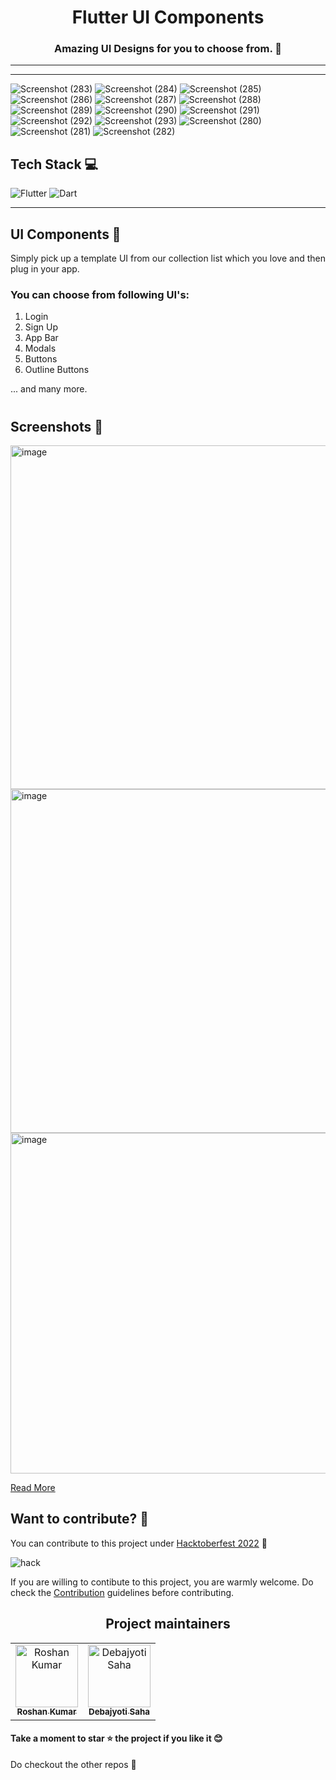 <h1 align=center> Flutter UI Components </h1>

<h3 align=center> Amazing UI Designs for you to choose from. 📜 </h3>

----

<p align="center">
  
</p>

--- 
![Screenshot (283)](https://user-images.githubusercontent.com/67668844/196861624-b7bf9072-b1ee-4490-b12d-2556e615b3bd.png)
![Screenshot (284)](https://user-images.githubusercontent.com/67668844/196861633-dddb4d0e-2dce-478d-ad2d-3567f72a3f78.png)
![Screenshot (285)](https://user-images.githubusercontent.com/67668844/196861635-23e2d781-3b36-4d0f-8828-8d9b5a241ad8.png)
![Screenshot (286)](https://user-images.githubusercontent.com/67668844/196861641-b3a58fdd-269b-4b6a-807a-61b5668615c7.png)
![Screenshot (287)](https://user-images.githubusercontent.com/67668844/196861644-38edd919-0160-4a23-8b3a-0e93793c2953.png)
![Screenshot (288)](https://user-images.githubusercontent.com/67668844/196861647-cfd6dbf1-64dc-427d-9c92-3ec4ace623a1.png)
![Screenshot (289)](https://user-images.githubusercontent.com/67668844/196861654-1566dc8f-f4b2-4655-a3bc-c7b52f0170ee.png)
![Screenshot (290)](https://user-images.githubusercontent.com/67668844/196861661-09510683-2f72-41d1-b70f-891e6810025e.png)
![Screenshot (291)](https://user-images.githubusercontent.com/67668844/196861665-3ffae2d9-1749-4bec-aebc-f73eb46631ae.png)
![Screenshot (292)](https://user-images.githubusercontent.com/67668844/196861675-036574cb-e160-40b8-b9c3-9b8f91630031.png)
![Screenshot (293)](https://user-images.githubusercontent.com/67668844/196861690-8560db4b-f9ca-4ee6-becb-6d4414a7de8e.png)
![Screenshot (280)](https://user-images.githubusercontent.com/67668844/196861696-30180887-484a-473b-926e-233622352f25.png)
![Screenshot (281)](https://user-images.githubusercontent.com/67668844/196861700-36c74208-d6cc-4feb-9e6e-53f986e26e74.png)
![Screenshot (282)](https://user-images.githubusercontent.com/67668844/196861709-c6abcc2c-e6cd-4cb0-8f47-2598266942c6.png)


## Tech Stack 💻

![Flutter](https://img.shields.io/badge/Flutter-%2302569B.svg?style=for-the-badge&logo=Flutter&logoColor=white)
![Dart](https://img.shields.io/badge/dart-%230175C2.svg?style=for-the-badge&logo=dart&logoColor=white)

---


## UI Components 📖


Simply pick up a template UI from our collection list which you love and then plug in your app.

### You can choose from following UI's:
1. Login 
2. Sign Up
3. App Bar
4. Modals
5. Buttons
5. Outline Buttons

... and many more.

#
## Screenshots 🤩

<img height="550" alt="image" src="https://user-images.githubusercontent.com/32421196/194718774-0c6388c8-e087-487b-9357-30243fc70e14.png"><img height="550" alt="image" src="https://user-images.githubusercontent.com/32421196/194718996-52097eb6-2c80-442f-b2f8-1d0b616f8f7f.png"><img height="545" alt="image" src="https://user-images.githubusercontent.com/32421196/194721176-a0477f7c-ae66-4383-bcb9-3cda68922df1.png">


[Read More](https://github.com/Clueless-Community/flutter-ui-components/blob/master/About.md)


## Want to contribute? 🎯


You can contribute to this project under [Hacktoberfest 2022](https://hacktoberfest.com/) 🤩


![hack](https://user-images.githubusercontent.com/58213083/193334808-aa022dff-825b-4cf8-a3d5-5e483c52ff67.png)


If you are willing to contibute to this project, you are warmly welcome.
Do check the [Contribution](https://github.com/Clueless-Community/flutter-ui-components/blob/master/CONTRIBUTING.md) guidelines before contributing.


<h2 align='center'> Project maintainers </h2>
<table align='center'>
<tr>
    <td align="center">
        <a href="https://github.com/roshaen">
            <img src="https://avatars.githubusercontent.com/u/58213083?v=4" width="100;" alt="Roshan Kumar"/>
            <br />
            <sub><b>Roshan Kumar</b></sub>
        </a>
    </td>
      <td align="center">
        <a href="https://github.com/Debajyoti14">
            <img src="https://avatars.githubusercontent.com/u/91759192?v=4" width="100;" alt="Debajyoti Saha"/>
            <br />
            <sub><b>Debajyoti Saha</b></sub>
        </a>
    </td>
  </tr>
</table>


#### Take a moment to star ⭐ the project if you like it 😊

Do checkout the other repos 💫
